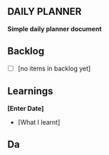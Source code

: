 ## DAILY PLANNER
**Simple daily planner document**

## Backlog
 - [ ] [no items in backlog yet]

## Learnings
**[Enter Date]**

 - [What I learnt]

## Da

<!--stackedit_data:
eyJoaXN0b3J5IjpbLTE0NzU2NDQ3MzAsLTE1OTA5OTAzMjldfQ
==
-->